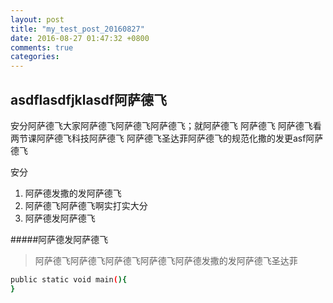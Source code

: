 ```yaml
---
layout: post
title: "my_test_post_20160827"
date: 2016-08-27 01:47:32 +0800
comments: true
categories: 
---
```

asdflasdfjklasdf阿萨德飞
-------
安分阿萨德飞大家阿萨德飞阿萨德飞阿萨德飞；就阿萨德飞
阿萨德飞 阿萨德飞看两节课阿萨德飞科技阿萨德飞 阿萨德飞圣达菲阿萨德飞的规范化撒的发更asf阿萨德飞


安分
1. 阿萨德发撒的发阿萨德飞
2. 阿萨德飞阿萨德飞啊实打实大分
3. 阿萨德发阿萨德飞

#####阿萨德发阿萨德飞
> 阿萨德飞阿萨德飞阿萨德飞阿萨德飞阿萨德发撒的发阿萨德飞圣达菲

```bash
public static void main(){
}
```